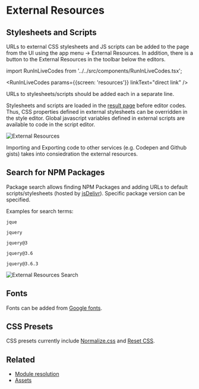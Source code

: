 # External Resources

## Stylesheets and Scripts

URLs to external CSS stylesheets and JS scripts can be added to the page from the UI using the app menu → External Resources. In addition, there is a button to the External Resources in the toolbar below the editors.

import RunInLiveCodes from '../../src/components/RunInLiveCodes.tsx';

<RunInLiveCodes params={{screen: 'resources'}} linkText="direct link" />

URLs to stylesheets/scripts should be added each in a separate line.

Stylesheets and scripts are loaded in the [result page](./result.md) before editor codes. Thus, CSS properties defined in external stylesheets can be overridden in the style editor. Global javascript variables defined in external scripts are available to code in the script editor.

![External Resources](/img/screenshots/resources.jpg)

Importing and Exporting code to other services (e.g. Codepen and Github gists) takes into consiedration the external resources.

## Search for NPM Packages

Package search allows finding NPM Packages and adding URLs to default scripts/stylesheets (hosted by [jsDelivr](https://www.jsdelivr.com/)). Specific package version can be specified.

Examples for search terms:

```
jque

jquery

jquery@3

jquery@3.6

jquery@3.6.3

```

![External Resources Search](/img/screenshots/resources-search.jpg)

## Fonts

Fonts can be added from [Google fonts](https://fonts.google.com/).

## CSS Presets

CSS presets currently include [Normalize.css](https://necolas.github.io/normalize.css/) and [Reset CSS](https://meyerweb.com/eric/tools/css/reset/).

## Related

- [Module resolution](./module-resolution.md)
- [Assets](./assets.md)
